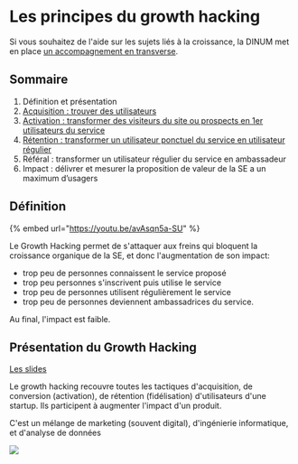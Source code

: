 # Les principes du growth hacking

Si vous souhaitez de l'aide sur les sujets liés à la croissance, la DINUM met en place [un accompagnement en transverse](../../../../../solliciter-et-contribuer-a-la-communaute/je-sollicite-de-laide-transverse/growth-hacking-acquisition.md).

## Sommaire <a href="#sommaire" id="sommaire"></a>

1. Définition et présentation
2. [Acquisition : trouver des utilisateurs](acquisition.md)
3. [Activation : transformer des visiteurs du site ou prospects en 1er utilisateurs du service](activation.md)
4. [Rétention : transformer un utilisateur ponctuel du service en utilisateur régulier](retention.md)
5. Référal : transformer un utilisateur régulier du service en ambassadeur
6. Impact : délivrer et mesurer la proposition de valeur de la SE a un maximum d’usagers

## Définition <a href="#definition" id="definition"></a>

{% embed url="https://youtu.be/avAsqn5a-SU" %}

Le Growth Hacking permet de s'attaquer aux freins qui bloquent la croissance organique de la SE, et donc l'augmentation de son impact:

* trop peu de personnes connaissent le service proposé
* trop peu personnes s'inscrivent puis utilise le service
* trop peu de personnes utilisent régulièrement le service
* trop peu de personnes deviennent ambassadrices du service.

Au final, l'impact est faible.

## Présentation du Growth Hacking <a href="#presentation-du-growth-hacking" id="presentation-du-growth-hacking"></a>

​[Les slides](https://www.evernote.com/l/AsnMrUNsw3VNcLkMRXKuiX6eRZFg7L3eLrE)​

Le growth hacking recouvre toutes les tactiques d'acquisition, de conversion (activation), de rétention (fidélisation) d'utilisateurs d'une startup. Ils participent à augmenter l'impact d'un produit.

C'est un mélange de marketing (souvent digital), d'ingénierie informatique, et d'analyse de données

![](https://gblobscdn.gitbook.com/assets%2F-M3zJJPRzqnNRhdtTx3k%2F-MHQMBujinR0Yy2oxZvC%2F-MHQMUYybxQ4L385k0ru%2FGrowth-Hacker%20\(1\).png?alt=media\&token=3659af2f-7d87-47da-9055-f1ad79d7aed5)
